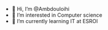 - 👋 Hi, I’m @Ambdouloihi
- 👀 I’m interested in  Computer science
- 🌱 I’m currently learning IT at ESROI
